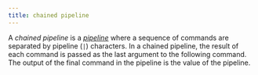 ```yaml
---
title: chained pipeline
---
```


A _chained pipeline_ is a [_pipeline_](g) where a sequence of commands are separated by pipeline (`|`) characters. In a chained pipeline, the result of each command is passed as the last argument to the following command. The output of the final command in the pipeline is the value of the pipeline.

